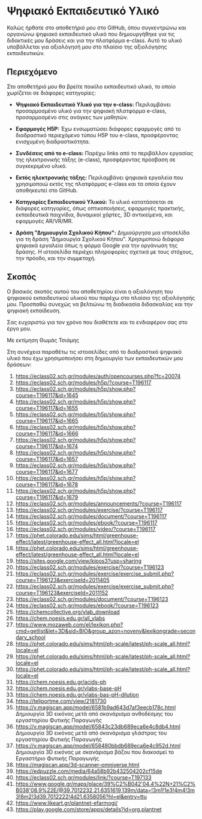 # Ψηφιακό Εκπαιδευτικό Υλικό 

Καλώς ήρθατε στο αποθετήριό μου στο GitHub, όπου συγκεντρώνω και οργανώνω ψηφιακό εκπαιδευτικό υλικό που δημιουργήθηκε για τις διδακτικές μου δράσεις και για 
την πλατφόρμα e-class. 
Αυτό το υλικό υποβάλλεται για αξιολόγησή μου στο πλαίσιο της αξιολόγησης εκπαιδευτικών.

## Περιεχόμενο

Στο αποθετήριό μου θα βρείτε ποικίλο εκπαιδευτικό υλικό, το οποίο χωρίζεται σε διάφορες κατηγορίες:

- **Ψηφιακό Εκπαιδευτικό Υλικό για την e-class:** Περιλαμβάνει προσαρμοσμένο υλικό για την ψηφιακή πλατφόρμα e-class, προσαρμοσμένο στις ανάγκες των μαθητών.

- **Εφαρμογές H5P:** Έχω ενσωματώσει διάφορες εφαρμογές από το διαδραστικό περιεχόμενο τύπου H5P του e-class, προσφέροντας ενισχυμένη διαδραστικότητα.

- **Συνδέσεις από το e-class:** Παρέχω links από το περιβάλλον εργασίας της ηλεκτρονικής τάξης (e-class), προσφέροντας πρόσβαση σε συγκεκριμένο υλικό.

- **Εκτός ηλεκτρονικής τάξης:** Περιλαμβάνει ψηφιακά εργαλεία που χρησιμοποιώ εκτός της πλατφόρμας e-class και τα οποία έχουν αποθηκευτεί στο GitHub.

- **Κατηγορίες Εκπαιδευτικού Υλικού:** Το υλικό κατατάσσεται σε διάφορες κατηγορίες, όπως οπτικοποιήσεις, εφαρμογές πρακτικής, εκπαιδευτικά παιχνίδια, 
δυναμικοί χάρτες, 3D αντικείμενα, και εφαρμογές AR/VR/MR.

- **Δράση "Δημιουργία Σχολικού Κήπου":** Δημιούργησα μια ιστοσελίδα για τη δράση "Δημιουργία Σχολικού Κήπου". Χρησιμοποιώ διάφορα ψηφιακά εργαλεία όπως η φόρμα Google για την οργάνωση της δράσης. 
Η ιστοσελίδα περιέχει πληροφορίες σχετικά με τους στόχους, την πρόοδο, και την συμμετοχή.

## Σκοπός

Ο βασικός σκοπός αυτού του αποθετηρίου είναι η αξιολόγηση του ψηφιακού εκπαιδευτικού υλικού που παρέχω στο πλαίσιο της αξιολόγησής μου. Προσπαθώ συνεχώς να βελτιώνω τη διαδικασία διδασκαλίας και την ψηφιακή εκπαίδευση.

Σας ευχαριστώ για τον χρόνο που διαθέτετε και το ενδιαφέρον σας στο έργο μου.

Με εκτίμηση
Θωμάς Τσιάμης

Στη συνέχεια παραθέτω τις ιστοσελίδες από το διαδραστικό ψηφιακό υλικό που έχω χρησιμοποιήσει στη δημιουργία των εκπαιδευτικών μου δράσεων:

1) https://eclass02.sch.gr/modules/auth/opencourses.php?fc=20074
2) https://eclass02.sch.gr/modules/h5p/?course=T196117
3) https://eclass02.sch.gr/modules/h5p/show.php?course=T196117&id=1645
4) https://eclass02.sch.gr/modules/h5p/show.php?course=T196117&id=1655
5) https://eclass02.sch.gr/modules/h5p/show.php?course=T196117&id=1665
6) https://eclass02.sch.gr/modules/h5p/show.php?course=T196117&id=1666
7) https://eclass02.sch.gr/modules/h5p/show.php?course=T196117&id=1674
8) https://eclass02.sch.gr/modules/h5p/show.php?course=T196117&id=1657
9) https://eclass02.sch.gr/modules/h5p/show.php?course=T196117&id=1677
10) https://eclass02.sch.gr/modules/h5p/show.php?course=T196117&id=1678 
11) https://eclass02.sch.gr/modules/h5p/show.php?course=T196117&id=1679
12) https://eclass02.sch.gr/modules/announcements/?course=T196117
13) https://eclass02.sch.gr/modules/exercise/?course=T196117
14) https://eclass02.sch.gr/modules/document/?course=T196117
15) https://eclass02.sch.gr/modules/ebook/?course=T196117
16) https://eclass02.sch.gr/modules/video/?course=T196117
17) https://phet.colorado.edu/sims/html/greenhouse-effect/latest/greenhouse-effect_all.html?locale=el
18) https://phet.colorado.edu/sims/html/greenhouse-effect/latest/greenhouse-effect_all.html?locale=el
19) https://sites.google.com/view/kipos3?usp=sharing
20) https://eclass02.sch.gr/modules/exercise/?course=T196123
21) https://eclass02.sch.gr/modules/exercise/exercise_submit.php?course=T196123&exerciseId=2011405
22) https://eclass02.sch.gr/modules/exercise/exercise_submit.php?course=T196123&exerciseId=2011152
23) https://eclass02.sch.gr/modules/document/?course=T196123
24) https://eclass02.sch.gr/modules/ebook/?course=T196123
25) https://chemcollective.org/vlab_download
26) https://chem.noesis.edu.gr/all_vlabs
27) https://www.mozaweb.com/el/lexikon.php?cmd=getlist&let=3D&sid=BIO&group_azon=noveny&lexikongrade=secondary_school
28) https://phet.colorado.edu/sims/html/ph-scale/latest/ph-scale_all.html?locale=el
29) https://phet.colorado.edu/sims/html/ph-scale/latest/ph-scale_all.html?locale=el
30) https://phet.colorado.edu/sims/html/ph-scale/latest/ph-scale_all.html?locale=el
31) https://chem.noesis.edu.gr/acids-ph
32) https://chem.noesis.edu.gr/vlabs-base-pH
33) https://chem.noesis.edu.gr/vlabs-bas-pH-dilution
34) https://teliportme.com/view/2181730
35) https://v.magiscan.app/model/6581b9ad643d7af3eecb178c.html Δημιουργία 3D εικόνας μετά από σκανάρισμα ανθοδέσμης του εργαστηρίου Φυτικής Παραγωγής
36) https://v.magiscan.app/model/65843c23db689eca6e4c8db4.html Δημιουργία 3D εικόνας μετά από σκανάρισμα γλάστρας του εργαστηρίου Φυτικής Παραγωγής
37) https://v.magiscan.app/model/658480bbdb689eca6e4c952d.html Δημιουργία 3D εικόνας με σκανάρισμα βάζου που διακοσμεί το Εργαστήριο Φυτικής Παραγωγής 
38) https://magiscan.app/3d-scanner-omniverse.html
39) https://edpuzzle.com/media/64a58b92b432504202cf15de
40) https://eclass02.sch.gr/modules/link/?course=T197133
41) https://www.google.gr/maps/place/39%C2%B042'04.4%22N+21%C2%B038'08.9%22E/@39.7012232,21.6351619,139m/data=!3m1!1e3!4m4!3m3!8m2!3d39.7012222!4d21.6358056?hl=el&entry=ttu
42) https://www.likeart.gr/plantnet-efarmogi/
43) https://play.google.com/store/apps/details?id=org.plantnet
